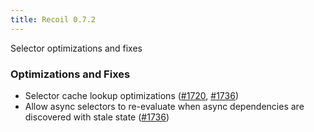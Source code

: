 ```yaml
---
title: Recoil 0.7.2
---
```


Selector optimizations and fixes

<!--truncate-->

### Optimizations and Fixes
- Selector cache lookup optimizations ([#1720](https://github.com/facebookexperimental/Recoil/pull/1720), [#1736](https://github.com/facebookexperimental/Recoil/pull/1736))
- Allow async selectors to re-evaluate when async dependencies are discovered with stale state ([#1736](https://github.com/facebookexperimental/Recoil/pull/1736))
